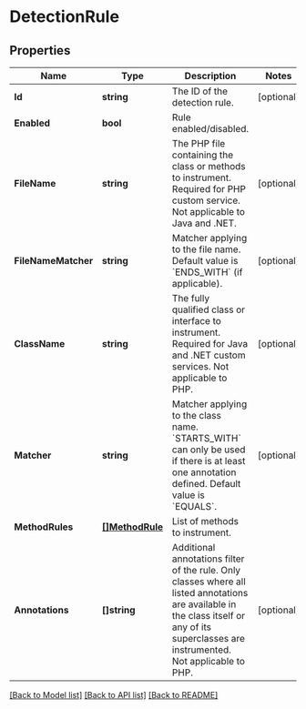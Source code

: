 # DetectionRule

## Properties

Name | Type | Description | Notes
------------ | ------------- | ------------- | -------------
**Id** | **string** | The ID of the detection rule. | [optional] 
**Enabled** | **bool** | Rule enabled/disabled. | 
**FileName** | **string** | The PHP file containing the class or methods to instrument.   Required for PHP custom service.    Not applicable to Java and .NET. | [optional] 
**FileNameMatcher** | **string** | Matcher applying to the file name. Default value is &#x60;ENDS_WITH&#x60; (if applicable). | [optional] 
**ClassName** | **string** | The fully qualified class or interface to instrument.   Required for Java and .NET custom services.    Not applicable to PHP. | [optional] 
**Matcher** | **string** | Matcher applying to the class name. &#x60;STARTS_WITH&#x60; can only be used if there is at least one annotation defined. Default value is &#x60;EQUALS&#x60;. | [optional] 
**MethodRules** | [**[]MethodRule**](MethodRule.md) | List of methods to instrument. | 
**Annotations** | **[]string** | Additional annotations filter of the rule.   Only classes where all listed annotations are available in the class itself or any of its superclasses are instrumented.   Not applicable to PHP. | [optional] 

[[Back to Model list]](../README.md#documentation-for-models) [[Back to API list]](../README.md#documentation-for-api-endpoints) [[Back to README]](../README.md)


